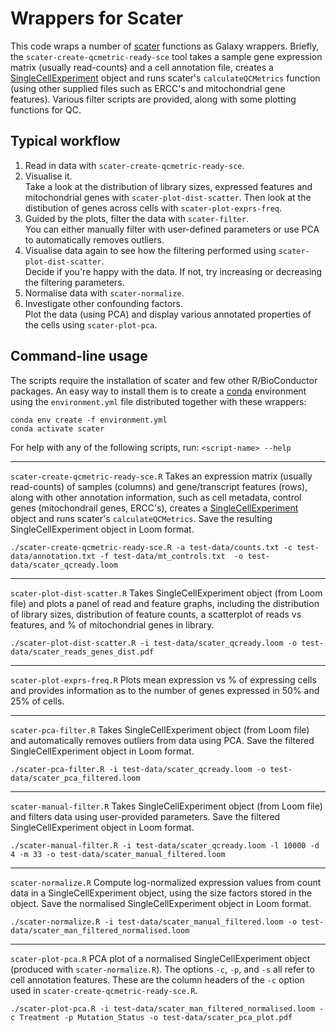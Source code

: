 # Wrappers for Scater

This code wraps a number of [scater](https://bioconductor.org/packages/release/bioc/html/scater.html) functions as Galaxy wrappers. Briefly, the `scater-create-qcmetric-ready-sce` tool takes a sample gene expression matrix (usually read-counts) and a cell annotation file, creates a [SingleCellExperiment](https://bioconductor.org/packages/release/bioc/html/SingleCellExperiment.html) object and runs scater's `calculateQCMetrics` function (using other supplied files such as ERCC's and mitochondrial gene features).
Various filter scripts are provided, along with some plotting functions for QC.


## Typical workflow

1. Read in data with `scater-create-qcmetric-ready-sce`.
2. Visualise it.\
   Take a look at the distribution of library sizes, expressed features and mitochondrial genes with `scater-plot-dist-scatter`.
   Then look at the distibution of genes across cells with `scater-plot-exprs-freq`.
3. Guided by the plots, filter the data with `scater-filter`.\
   You can either manually filter with user-defined parameters or use PCA to automatically removes outliers.
4. Visualise data again to see how the filtering performed using `scater-plot-dist-scatter`.\
   Decide if you're happy with the data. If not, try increasing or decreasing the filtering parameters.
5. Normalise data with `scater-normalize`.
6. Investigate other confounding factors.\
   Plot the data (using PCA) and display various annotated properties of the cells using `scater-plot-pca`.

## Command-line usage

The scripts require the installation of scater and few other R/BioConductor packages. An easy way to install them is to create a [conda](https://conda.io/) environment using the `environment.yml` file distributed together with these wrappers:

```
conda env create -f environment.yml
conda activate scater
```

For help with any of the following scripts, run:
 `<script-name> --help`

---

`scater-create-qcmetric-ready-sce.R`
Takes an expression matrix (usually read-counts) of samples (columns) and gene/transcript features (rows), along with other annotation information, such as cell metadata, control genes (mitochondrail genes, ERCC's), creates a [SingleCellExperiment](https://bioconductor.org/packages/release/bioc/html/SingleCellExperiment.html) object and runs scater's `calculateQCMetrics`. Save the resulting SingleCellExperiment object in Loom format.


```
./scater-create-qcmetric-ready-sce.R -a test-data/counts.txt -c test-data/annotation.txt -f test-data/mt_controls.txt  -o test-data/scater_qcready.loom
```

---

`scater-plot-dist-scatter.R`
Takes SingleCellExperiment object (from Loom file) and plots a panel of read and feature graphs, including the distribution of library sizes, distribution of feature counts, a scatterplot of reads vs features, and % of mitochondrial genes in library.

```
./scater-plot-dist-scatter.R -i test-data/scater_qcready.loom -o test-data/scater_reads_genes_dist.pdf
```

---

`scater-plot-exprs-freq.R`
Plots mean expression vs % of expressing cells and provides information as to the number of genes expressed in 50% and 25% of cells.

---

`scater-pca-filter.R`
Takes SingleCellExperiment object (from Loom file) and automatically removes outliers from data using PCA. Save the filtered SingleCellExperiment object in Loom format.

```
./scater-pca-filter.R -i test-data/scater_qcready.loom -o test-data/scater_pca_filtered.loom
```

---

`scater-manual-filter.R`
Takes SingleCellExperiment object (from Loom file) and filters data using user-provided parameters. Save the filtered SingleCellExperiment object in Loom format.

```
./scater-manual-filter.R -i test-data/scater_qcready.loom -l 10000 -d 4 -m 33 -o test-data/scater_manual_filtered.loom
```

---

`scater-normalize.R`
Compute log-normalized expression values from count data in a SingleCellExperiment object, using the size factors stored in the object. Save the normalised SingleCellExperiment object in Loom format.

```
./scater-normalize.R -i test-data/scater_manual_filtered.loom -o test-data/scater_man_filtered_normalised.loom
```

---

`scater-plot-pca.R`
PCA plot of a normalised SingleCellExperiment object (produced with `scater-normalize.R`). The options `-c`, `-p`, and `-s` all refer to cell annotation features. These are the column headers of the `-c` option used in `scater-create-qcmetric-ready-sce.R`.

```
./scater-plot-pca.R -i test-data/scater_man_filtered_normalised.loom -c Treatment -p Mutation_Status -o test-data/scater_pca_plot.pdf
```
